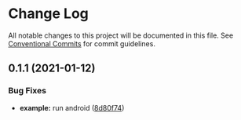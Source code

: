 # Change Log

All notable changes to this project will be documented in this file.
See [Conventional Commits](https://conventionalcommits.org) for commit guidelines.

## 0.1.1 (2021-01-12)


### Bug Fixes

* **example:** run android ([8d80f74](https://github.com/danghungtb26/splash/commit/8d80f7444c3dffa3ca836715359f7b839195bd44))
